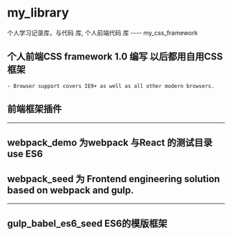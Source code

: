 # my_library
个人学习记录库，与代码 库, 个人前端代码 库
---- my_css_framework
## 个人前端CSS  framework 1.0 编写  以后都用自用CSS框架
    - Browser support covers IE9+ as well as all other modern browsers.
## 前端框架插件



---

## webpack_demo 为webpack 与React 的测试目录 use  ES6
## webpack_seed 为 Frontend engineering solution based on webpack and gulp.


---
## gulp_babel_es6_seed  ES6的模版框架
